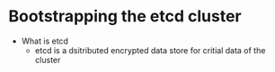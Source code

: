 # Bootstrapping the etcd cluster

- What is etcd
    - etcd is a dsitributed encrypted data store for critial data of the cluster